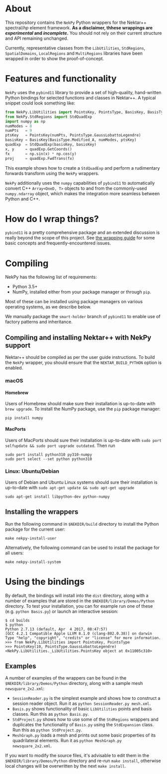 # About

This repository contains the `NekPy` Python wrappers for the Nektar++
spectral/_hp_ element framework. **As a disclaimer, thhese wrappings are
_experimental_ and _incomplete_.** You should not rely on their current
structure and API remaining unchanged.

Currently, representative classes from the `LibUtilities`, `StdRegions`,
`SpatialDomains`, `LocalRegions` and `MultiRegions` libraries have been wrapped
in order to show the proof-of-concept.

# Features and functionality

`NekPy` uses the `pybind11` library to provide a set of high-quality,
hand-written Python bindings for selected functions and classes in Nektar++. A
typical snippet could look something like:

```python
from NekPy.LibUtilities import PointsKey, PointsType, BasisKey, BasisType
from NekPy.StdRegions import StdQuadExp
import numpy as np
numModes = 8
numPts   = 9
ptsKey   = PointsKey(numPts, PointsType.GaussLobattoLegendre)
basisKey = BasisKey(BasisType.Modified_A, numModes, ptsKey)
quadExp  = StdQuadExp(basisKey, basisKey)
x, y     = quadExp.GetCoords()
fx       = np.sin(x) * np.cos(y)
proj     = quadExp.FwdTrans(fx)
```

This example shows how to create a `StdQuadExp` and perform a rudimentary
forwards transform using the `NekPy` wrappers.

`NekPy` additionally uses the `numpy` capabilities of `pybind11` to
automatically convert C++ `Array<OneD, T>` objects to and from the commonly-used
`numpy.ndarray` object, which makes the integration more seamless between Python
and C++.

# How do I wrap things?

`pybind11` is a pretty comprehensive package and an extended discussion is
really beyond the scope of this project. See [the wrapping
guide](wrapping-guide.md) for some basic concepts and frequently-encountered
issues.

# Compiling

NekPy has the following list of requirements:

- Python 3.5+
- NumPy, installed either from your package manager or through `pip`.

Most of these can be installed using package managers on various operating
systems, as we describe below.

We manually package the `smart-holder` branch of `pybind11` to enable use of
factory patterns and inheritance.

## Compiling and installing Nektar++ with NekPy support

Nektar++ should be compiled as per the user guide instructions. To build the
`NekPy` wrapper, you should ensure that the `NEKTAR_BUILD_PYTHON` option is
enabled.

### macOS

#### Homebrew 
Users of Homebrew should make sure their installation is up-to-date with `brew
upgrade`. To install the NumPy package, use the `pip` package manager:

```
pip install numpy
```

#### MacPorts

Users of MacPorts should sure their installation is up-to-date with `sudo port
selfupdate && sudo port upgrade outdated`. Then run

```
sudo port install python310 py310-numpy
sudo port select --set python python310
```


### Linux: Ubuntu/Debian

Users of Debian and Ubuntu Linux systems should sure their installation is
up-to-date with `sudo apt-get update && sudo apt-get upgrade`

```
sudo apt-get install libpython-dev python-numpy
```

## Installing the wrappers

Run the following command in `$NEKDIR/build` directory to install the Python package
for the current user:

```
make nekpy-install-user
```

Alternatively, the following command can be used to install the package for all users:

```
make nekpy-install-system
```


# Using the bindings

By default, the bindings will install into the `dist` directory, along with a
number of examples that are stored in the `$NEKDIR/library/Demos/Python` directory. To 
test your installation, you can for example run one of these (e.g. `python Basis.py`) or
launch an interactive session:

```
$ cd builds
$ python
Python 2.7.13 (default, Apr  4 2017, 08:47:57) 
[GCC 4.2.1 Compatible Apple LLVM 8.1.0 (clang-802.0.38)] on darwin
Type "help", "copyright", "credits" or "license" for more information.
>>> from NekPy.LibUtilities import PointsKey, PointsType
>>> PointsKey(10, PointsType.GaussLobattoLegendre)
<NekPy.LibUtilities._LibUtilities.PointsKey object at 0x11005c310>
```

## Examples

A number of examples of the wrappers can be found in the `$NEKDIR/library/Demos/Python` 
directory, along with a sample mesh `newsquare_2x2.xml`:

- `SessionReader.py` is the simplest example and shows how to construct a
  session reader object. Run it as `python SessionReader.py mesh.xml`.
- `Basis.py` shows functionality of basic `LibUtilities` points and basis
  classes. Run this as `python Basis.py`.
- `StdProject.py` shows how to use some of the `StdRegions` wrappers and
  duplicates the functionality of `Basis.py` using the `StdExpansion` class. Run
  this as `python StdProject.py`.
- `MeshGraph.py` loads a mesh and prints out some basic properties of its
  quadrilateral elements. Run it as `python MeshGraph.py newsquare_2x2.xml`.

If you want to modify the source files, it's advisable to edit them in the
`$NEKDIR/library/Demos/Python` directory and re-run `make install`, otherwise local 
changes will be overwritten by the next `make install`.
